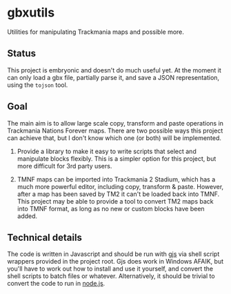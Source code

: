 gbxutils
========

Utilities for manipulating Trackmania maps and possible more.

Status
------

This project is embryonic and doesn't do much useful yet. At the moment it can
only load a gbx file, partially parse it, and save a JSON representation, using
the `tojson` tool.

Goal
----

The main aim is to allow large scale copy, transform and paste operations in
Trackmania Nations Forever maps. There are two possible ways this project can
achieve that, but I don't know which one (or both) will be implemented.

1. Provide a library to make it easy to write scripts that select and
   manipulate blocks flexibly. This is a simpler option for this project, but
   more difficult for 3rd party users.

2. TMNF maps can be imported into Trackmania 2 Stadium, which has a much more
   powerful editor, including copy, transform & paste. However, after a map has
   been saved by TM2 it can't be loaded back into TMNF. This project may be
   able to provide a tool to convert TM2 maps back into TMNF format, as long as
   no new or custom blocks have been added.

Technical details
-----------------

The code is written in Javascript and should be run with
[gjs](https://gitlab.gnome.org/GNOME/gjs) via shell script wrappers provided in
the project root. Gjs does work in Windows AFAIK, but you'll have to work out
how to install and use it yourself, and convert the shell scripts to batch files
or whatever. Alternatively, it should be trivial to convert the code to run in
[node.js](https://nodejs.org/).
